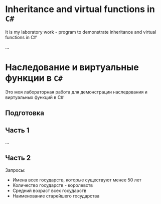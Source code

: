 # Inheritance and virtual functions in `C#`
It is my laboratory work - program to demonstrate inheritance and virtual functions in C#

...

# Наследование и виртуальные функции в `C#`
Это моя лабораторная работа для демонстрации наследования и виртуальных функций в C#

## Подготовка

## Часть 1

...

## Часть 2

Запросы:

 * Имена всех государств, которые существуют менее 50 лет
 * Количество государств - королевств
 * Средний возраст всех государств
 * Наименование старейшего государства

